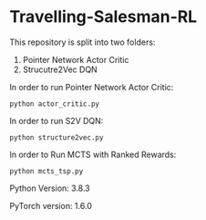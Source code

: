 # Travelling-Salesman-RL

This repository is split into two folders:
1. Pointer Network Actor Critic
2. Strucutre2Vec DQN

In order to run Pointer Network Actor Critic:
```
python actor_critic.py
```

In order to run S2V DQN:
```
python structure2vec.py
```

In order to Run MCTS with Ranked Rewards:
```
python mcts_tsp.py
```

Python Version: 3.8.3

PyTorch version: 1.6.0
